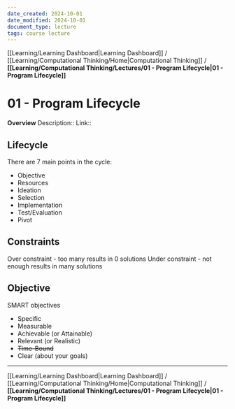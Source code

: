 ```yaml
---
date_created: 2024-10-01
date_modified: 2024-10-01
document_type: lecture
tags: course lecture
---
```

[[Learning/Learning Dashboard|Learning Dashboard]] / [[Learning/Computational Thinking/Home|Computational Thinking]] / **[[Learning/Computational Thinking/Lectures/01 - Program Lifecycle|01 - Program Lifecycle]]**
# 01 - Program Lifecycle
**Overview**
Description:: 
Link:: 

## Lifecycle

There are 7 main points in the cycle:
- Objective
- Resources
- Ideation
- Selection
- Implementation
- Test/Evaluation
- Pivot

## Constraints

Over constraint - too many results in 0 solutions
Under constraint - not enough results in many solutions

## Objective

SMART objectives
- Specific
- Measurable
- Achievable (or Attainable)
- Relevant (or Realistic)
- ~~Time-Bound~~
- Clear (about your goals)

---
[[Learning/Learning Dashboard|Learning Dashboard]] / [[Learning/Computational Thinking/Home|Computational Thinking]] / **[[Learning/Computational Thinking/Lectures/01 - Program Lifecycle|01 - Program Lifecycle]]**

